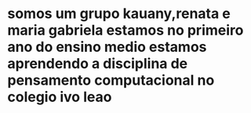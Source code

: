 # somos um grupo kauany,renata e maria gabriela estamos no primeiro ano do ensino medio estamos aprendendo a disciplina de pensamento computacional no colegio ivo leao 
